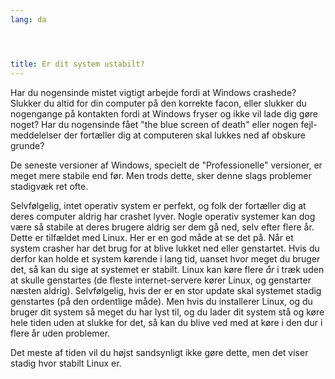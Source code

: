```yaml
---
lang: da




title: Er dit system ustabilt?
---
```


Har du nogensinde mistet vigtigt arbejde fordi at Windows crashede? Slukker du altid for din computer på den korrekte facon, eller slukker du nogengange på kontakten fordi at Windows fryser og ikke vil lade dig gøre noget? Har du nogensinde fået "the blue screen of death" eller nogen fejl-meddelelser der fortæller dig at computeren skal lukkes ned af obskure grunde? 

De seneste versioner af Windows, specielt de "Professionelle" versioner, er meget mere stabile end før. Men trods dette, sker denne slags problemer stadigvæk ret ofte.

Selvfølgelig, intet operativ system er perfekt, og folk der fortæller dig at deres computer aldrig har crashet lyver. Nogle operativ systemer kan dog være så stabile at deres brugere aldrig ser dem gå ned, selv efter flere år. Dette er tilfældet med Linux. Her er en god måde at se det på. Når et system crasher har det brug for at blive lukket ned eller genstartet. Hvis du derfor kan holde et system kørende i lang tid, uanset hvor meget du bruger det, så kan du sige at systemet er stabilt. Linux kan køre flere <i>år</i> i træk uden at skulle genstartes (de fleste internet-servere kører Linux, og genstarter næsten aldrig). Selvfølgelig, hvis der er en stor update skal systemet stadig genstartes (på den ordentlige måde). Men hvis du installerer Linux, og du bruger dit system så meget du har lyst til, og du lader dit system stå og køre hele tiden uden at slukke for det, så kan du blive ved med at køre i den dur i flere år uden problemer.

Det meste af tiden vil du højst sandsynligt ikke gøre dette, men det viser stadig hvor stabilt Linux er.




